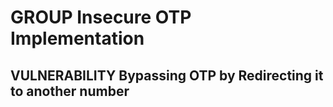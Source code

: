 # GROUP Insecure OTP Implementation
## VULNERABILITY Bypassing OTP by Redirecting it to another number
